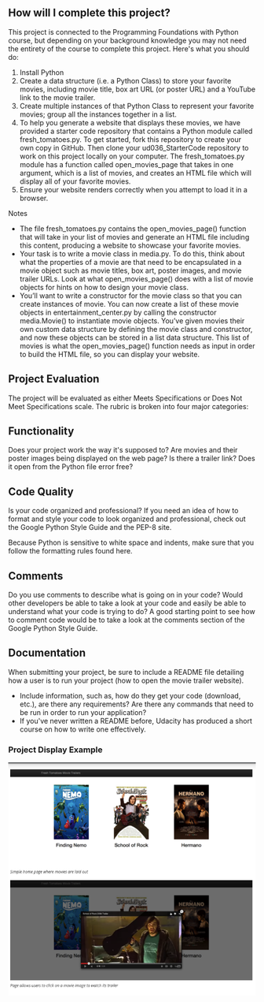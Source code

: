 ## How will I complete this project?
This project is connected to the Programming Foundations with Python course, but depending on your background knowledge you may not need the entirety of the course to complete this project. Here's what you should do:

1. Install Python
2. Create a data structure (i.e. a Python Class) to store your favorite movies, including movie title, box art URL (or poster URL) and a YouTube link to the movie trailer.
3. Create multiple instances of that Python Class to represent your favorite movies; group all the instances together in a list.
4. To help you generate a website that displays these movies, we have provided a starter code repository that contains a Python module called fresh_tomatoes.py. To get started, fork this repository to create your own copy in GitHub. Then clone your ud036_StarterCode repository to work on this project locally on your computer. The fresh_tomatoes.py module has a function called open_movies_page that takes in one argument, which is a list of movies, and creates an HTML file which will display all of your favorite movies.
5. Ensure your website renders correctly when you attempt to load it in a browser.

Notes

* The file fresh_tomatoes.py contains the open_movies_page() function that will take in your list of movies and generate an HTML file including this content, producing a website to showcase your favorite movies.
* Your task is to write a movie class in media.py. To do this, think about what the properties of a movie are that need to be encapsulated in a movie object such as movie titles, box art, poster images, and movie trailer URLs. Look at what open_movies_page() does with a list of movie objects for hints on how to design your movie class.
* You’ll want to write a constructor for the movie class so that you can create instances of movie. You can now create a list of these movie objects in entertainment_center.py by calling the constructor media.Movie() to instantiate movie objects. You’ve given movies their own custom data structure by defining the movie class and constructor, and now these objects can be stored in a list data structure. This list of movies is what the open_movies_page() function needs as input in order to build the HTML file, so you can display your website.

## Project Evaluation
The project will be evaluated as either Meets Specifications or Does Not Meet Specifications scale. The rubric is broken into four major categories:
## Functionality
Does your project work the way it's supposed to? Are movies and their poster images being displayed on the web page? Is there a trailer link? Does it open from the Python file error free?
## Code Quality
Is your code organized and professional? If you need an idea of how to format and style your code to look organized and professional, check out the Google Python Style Guide and the PEP-8 site.

Because Python is sensitive to white space and indents, make sure that you follow the formatting rules found here.

## Comments
Do you use comments to describe what is going on in your code? Would other developers be able to take a look at your code and easily be able to understand what your code is trying to do? A good starting point to see how to comment code would be to take a look at the comments section of the Google Python Style Guide.

## Documentation
When submitting your project, be sure to include a README file detailing how a user is to run your project (how to open the movie trailer website).

* Include information, such as, how do they get your code (download, etc.), are there any requirements? Are there any commands that need to be run in order to run your application?
* If you've never written a README before, Udacity has produced a short course on how to write one effectively.

### Project Display Example 
![Development Mode Prompt](./docs/project_display_example.png)
